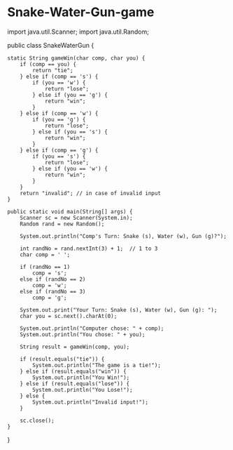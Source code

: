 # Snake-Water-Gun-game
import java.util.Scanner;
import java.util.Random;

public class SnakeWaterGun {

    static String gameWin(char comp, char you) {
        if (comp == you) {
            return "tie";
        } else if (comp == 's') {
            if (you == 'w') {
                return "lose";
            } else if (you == 'g') {
                return "win";
            }
        } else if (comp == 'w') {
            if (you == 'g') {
                return "lose";
            } else if (you == 's') {
                return "win";
            }
        } else if (comp == 'g') {
            if (you == 's') {
                return "lose";
            } else if (you == 'w') {
                return "win";
            }
        }
        return "invalid"; // in case of invalid input
    }

    public static void main(String[] args) {
        Scanner sc = new Scanner(System.in);
        Random rand = new Random();

        System.out.println("Comp's Turn: Snake (s), Water (w), Gun (g)?");

        int randNo = rand.nextInt(3) + 1;  // 1 to 3
        char comp = ' ';

        if (randNo == 1)
            comp = 's';
        else if (randNo == 2)
            comp = 'w';
        else if (randNo == 3)
            comp = 'g';

        System.out.print("Your Turn: Snake (s), Water (w), Gun (g): ");
        char you = sc.next().charAt(0);

        System.out.println("Computer chose: " + comp);
        System.out.println("You chose: " + you);

        String result = gameWin(comp, you);

        if (result.equals("tie")) {
            System.out.println("The game is a tie!");
        } else if (result.equals("win")) {
            System.out.println("You Win!");
        } else if (result.equals("lose")) {
            System.out.println("You Lose!");
        } else {
            System.out.println("Invalid input!");
        }

        sc.close();
    }
}
